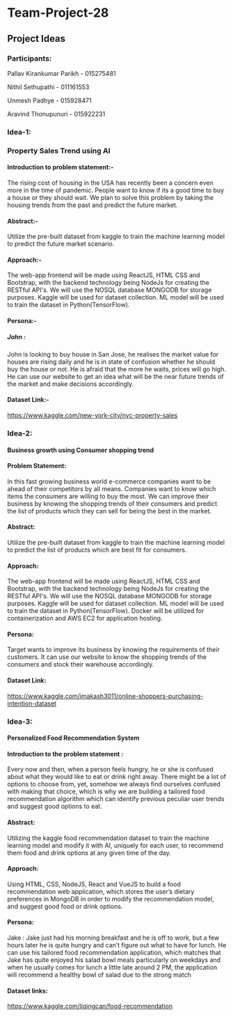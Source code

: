 # Team-Project-28

## Project Ideas


### Participants:

Pallav Kirankumar Parikh - 015275481

Nithil Sethupathi - 011161553

Unmesh Padhye - 015928471

Aravind Thonupunuri - 015922231


### Idea-1: 
### Property Sales Trend using AI
#### Introduction to problem statement:-
The rising cost of housing in the USA has recently been a concern even more in the time of pandemic. People want to know if its a good time to buy a house or they should wait. We plan to solve this problem by taking the housing trends from the past and predict the future market.
 
#### Abstract:-
Utilize the pre-built dataset from kaggle to train the machine learning model to predict the future market scenario. 

#### Approach:-
The web-app frontend will be made using ReactJS, HTML CSS and Bootstrap, with the backend technology being NodeJs for creating the RESTful API's. We will use the NOSQL database MONGODB for storage purposes. Kaggle will be used for dataset collection. ML model will be used to train the dataset in Python(TensorFlow).


#### Persona:-
##### John :  
John is looking to buy house in San Jose, he realises the market value for houses are rising daily and he is in state of confusion whether he should buy the house or not. He is afraid that the more he waits, prices will go high. He can use our website to get an idea what will be the near future trends of the market and make decisions accordingly.

#### Dataset Link:- 
https://www.kaggle.com/new-york-city/nyc-property-sales


### Idea-2:
#### Business growth using Consumer shopping trend 

#### Problem Statement:
In this fast growing business world e-commerce companies want to be ahead of their competitors by all means. Companies want to know which items the consumers are willing to buy the most. We can improve their business by knowing the shopping trends of their consumers and predict the list of products which they can sell for being the best in the market.

#### Abstract:
Utilize the pre-built dataset from kaggle to train the machine learning model to predict the list of products which are best fit for consumers. 

#### Approach:
The web-app frontend will be made using ReactJS, HTML CSS and Bootstrap, with the backend technology being NodeJs for creating the RESTful API's. We will use the NOSQL database MONGODB for storage purposes. Kaggle will be used for dataset collection. ML model will be used to train the dataset in Python(TensorFlow).
Docker will be utilized for containerization and AWS EC2 for application hosting.

#### Persona:
Target wants to improve its business by knowing the requirements of their customers. It can use our website to know the shopping trends of the consumers and stock their warehouse accordingly.

#### Dataset Link: 
https://www.kaggle.com/imakash3011/online-shoppers-purchasing-intention-dataset


### Idea-3:
#### Personalized Food Recommendation System

#### Introduction to the problem statement :
Every now and then, when a person feels hungry, he or she is confused about what they would like to eat or drink right away. There might be a lot of options to choose from, yet, somehow we always find ourselves confused with making that choice, which is why we are building a tailored food recommendation algorithm which can identify previous peculiar user trends and suggest good options to eat. 

#### Abstract:
Utilizing the kaggle food recommendation dataset to train the machine learning model and modify it with AI, uniquely for each user, to recommend them food and drink options at any given time of the day. 

#### Approach: 
Using HTML, CSS, NodeJS, React and VueJS to build a food recommendation web application, which stores the user’s dietary preferences in MongoDB in order to modify the recommendation model, and suggest good food or drink options. 

#### Persona:
Jake :  Jake just had his morning breakfast and he is off to work, but a few hours later he is quite hungry and can’t figure out what to have for lunch. He can use his tailored food recommendation application, which matches that Jake has quite enjoyed his salad bowl meals particularly on weekdays and when he usually comes for lunch a little late around 2 PM, the application will recommend a healthy bowl of salad due to the strong match

#### Dataset links: 
https://www.kaggle.com/liqingcan/food-recommendation
